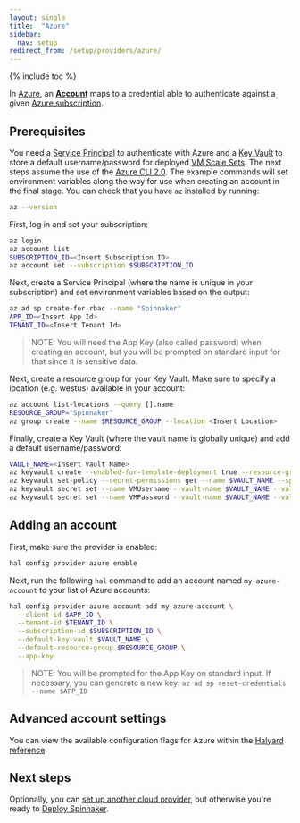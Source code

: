 ```yaml
---
layout: single
title:  "Azure"
sidebar:
  nav: setup
redirect_from: /setup/providers/azure/
---
```


{% include toc %}

In [Azure](https://azure.microsoft.com/), an [__Account__](/concepts/providers/#accounts) maps to a
credential able to authenticate against a given [Azure subscription](https://azure.microsoft.com/free/).

## Prerequisites

You need a [Service Principal](https://docs.microsoft.com/cli/azure/create-an-azure-service-principal-azure-cli) to authenticate with Azure and a [Key Vault](https://azure.microsoft.com/services/key-vault/) to store a default username/password for deployed [VM Scale Sets](https://docs.microsoft.com/azure/virtual-machine-scale-sets/virtual-machine-scale-sets-overview). The next steps assume the use of the [Azure CLI 2.0](https://docs.microsoft.com/cli/azure/install-azure-cli). The example commands will set environment variables along the way for use when creating an account in the final stage. You can check that you have `az` installed by running:

```bash
az --version
```

First, log in and set your subscription:

```bash
az login
az account list
SUBSCRIPTION_ID=<Insert Subscription ID>
az account set --subscription $SUBSCRIPTION_ID
```

Next, create a Service Principal (where the name is unique in your subscription) and set environment variables based on the output:

```bash
az ad sp create-for-rbac --name "Spinnaker"
APP_ID=<Insert App Id>
TENANT_ID=<Insert Tenant Id>
```

> NOTE: You will need the App Key (also called password) when creating an account, but you will be prompted on standard input for that since it is sensitive data.

Next, create a resource group for your Key Vault. Make sure to specify a location (e.g. westus) available in your account:

```bash
az account list-locations --query [].name
RESOURCE_GROUP="Spinnaker"
az group create --name $RESOURCE_GROUP --location <Insert Location>
```

Finally, create a Key Vault (where the vault name is globally unique) and add a default username/password:

```bash
VAULT_NAME=<Insert Vault Name>
az keyvault create --enabled-for-template-deployment true --resource-group $RESOURCE_GROUP --name $VAULT_NAME
az keyvault set-policy --secret-permissions get --name $VAULT_NAME --spn $APP_ID
az keyvault secret set --name VMUsername --vault-name $VAULT_NAME --value <Insert default username>
az keyvault secret set --name VMPassword --vault-name $VAULT_NAME --value <Insert default password>
```

## Adding an account

First, make sure the provider is enabled:

```bash
hal config provider azure enable
```

Next, run the following `hal` command to add an account named `my-azure-account` to your list of Azure accounts:

```bash
hal config provider azure account add my-azure-account \
  --client-id $APP_ID \
  --tenant-id $TENANT_ID \
  --subscription-id $SUBSCRIPTION_ID \
  --default-key-vault $VAULT_NAME \
  --default-resource-group $RESOURCE_GROUP \
  --app-key
```

> NOTE: You will be prompted for the App Key on standard input. If necessary, you can generate a new key: `az ad sp reset-credentials --name $APP_ID`

## Advanced account settings

You can view the available configuration flags for Azure within the
[Halyard reference](/reference/halyard/commands#hal-config-provider-azure-account-add).

## Next steps

Optionally, you can [set up another cloud provider](/setup/install/providers/), but otherwise you're ready to [Deploy Spinnaker](/setup/install/deploy/).
